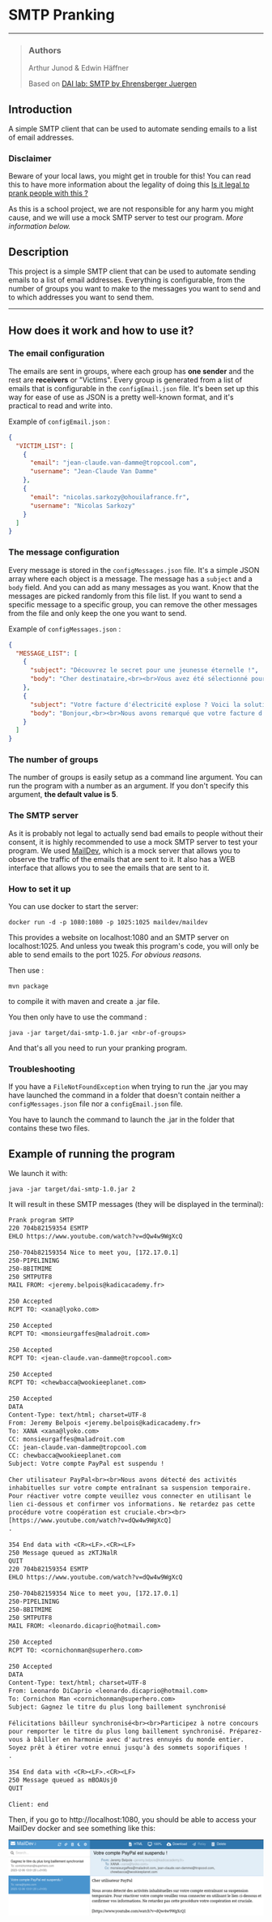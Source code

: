 # SMTP Pranking
___
>### Authors
>Arthur Junod & Edwin Häffner
> 
>Based on [DAI lab: SMTP by Ehrensberger Juergen](https://github.com/HEIGVD-Course-DAI/dai-lab-smtp)

## Introduction
A simple SMTP client that can be used to automate sending emails to a list of email addresses.

### Disclaimer
Beware of your local laws, you might get in trouble for this!
You can read this to have more information about the legality
of doing this [Is it legal to prank people with this ?](https://anyleads.com/can-you-get-in-trouble-for-sending-unsolicited-emails)

As this is a school project, we are not responsible for any harm you might cause,
and we will use a mock SMTP server to test our program. *More information below.*

## Description

This project is a simple SMTP client that can be used to automate sending emails
to a list of email addresses. Everything is configurable, from the number of groups
you want to make to the messages you want to send and to which addresses you want to send them.
___
## How does it work and how to use it?

### The email configuration

The emails are sent in groups, where each group has **one sender**
and the rest are **receivers** or "Victims". Every group is generated from a list of emails
that is configurable in the `configEmail.json` file. It's been set up this way for 
ease of use as JSON is a pretty well-known format, and it's practical to read and write into.

Example of `configEmail.json` :

```json
{
  "VICTIM_LIST": [
    {
      "email": "jean-claude.van-damme@tropcool.com",
      "username": "Jean-Claude Van Damme"
    },
    {
      "email": "nicolas.sarkozy@ohouilafrance.fr",
      "username": "Nicolas Sarkozy"
    }
  ]
}
```

### The message configuration

Every message is stored in the `configMessages.json` file. It's a simple JSON array
where each object is a message. The message has a `subject` and a `body` field. And you
can add as many messages as you want. Know that the messages are picked randomly from
this file list. If you want to send a specific message to a specific group, you can
remove the other messages from the file and only keep the one you want to send.

Example of `configMessages.json` :

```json
{
  "MESSAGE_LIST": [
    {
      "subject": "Découvrez le secret pour une jeunesse éternelle !",
      "body": "Cher destinataire,<br><br>Vous avez été sélectionné pour bénéficier d'une offre exclusive. Des chercheurs réputés ont découvert le secret d'une jeunesse éternelle, et nous voulons le partager avec vous ! Cliquez sur le lien ci-dessous pour révéler l'astuce incroyable qui changera votre vie. Ne manquez pas cette opportunité unique !<br><br>[https://www.youtube.com/watch?v=dQw4w9WgXcQ]"
    },
    {
      "subject": "Votre facture d'électricité explose ? Voici la solution !",
      "body": "Bonjour,<br><br>Nous avons remarqué que votre facture d'électricité a augmenté de manière significative. Ne vous inquiétez pas, nous avons la solution parfaite pour vous ! Notre programme exclusif vous permettra de réduire vos coûts énergétiques de moitié. Cliquez sur le lien ci-dessous pour découvrir comment économiser dès maintenant. Ne laissez pas cette opportunité passer !<br><br>[https://www.youtube.com/watch?v=dQw4w9WgXcQ]"
    }
  ]
}
```

### The number of groups 

The number of groups is easily setup as a command line argument.
You can run the program with a number as an argument.
If you don't specify this argument, **the default value is 5**.

### The SMTP server

As it is probably not legal to actually send bad emails to people without their consent,
it is highly recommended to use a mock SMTP server to test your program. We used [MailDev](https://github.com/maildev/maildev),
which is a mock server that allows you to observe the traffic of the emails that are sent to it.
It also has a WEB interface that allows you to see the emails that are sent to it.

### How to set it up

You can use docker to start the server:

    docker run -d -p 1080:1080 -p 1025:1025 maildev/maildev

This provides a website on localhost:1080 and an SMTP server on localhost:1025.
And unless you tweak this program's code, you will only be able to send emails to the port 1025.
*For obvious reasons.*

Then use :

    mvn package

to compile it with maven and create a .jar file.

You then only have to use the command :

    java -jar target/dai-smtp-1.0.jar <nbr-of-groups>

And that's all you need to run your pranking program.

### Troubleshooting

If you have a `FileNotFoundException` when trying to run the .jar you may have launched the command
in a folder that doesn't contain neither a `configMessages.json` file nor a `configEmail.json` file.

You have to launch the command to launch the .jar in the folder that contains these two files.

## Example of running the program

We launch it with:

    java -jar target/dai-smtp-1.0.jar 2

It will result in these SMTP messages (they will be displayed in the terminal):

```shell
Prank program SMTP
220 704b82159354 ESMTP
EHLO https://www.youtube.com/watch?v=dQw4w9WgXcQ

250-704b82159354 Nice to meet you, [172.17.0.1]
250-PIPELINING
250-8BITMIME
250 SMTPUTF8
MAIL FROM: <jeremy.belpois@kadicacademy.fr>

250 Accepted
RCPT TO: <xana@lyoko.com>

250 Accepted
RCPT TO: <monsieurgaffes@maladroit.com>

250 Accepted
RCPT TO: <jean-claude.van-damme@tropcool.com>

250 Accepted
RCPT TO: <chewbacca@wookieeplanet.com>

250 Accepted
DATA
Content-Type: text/html; charset=UTF-8
From: Jeremy Belpois <jeremy.belpois@kadicacademy.fr>
To: XANA <xana@lyoko.com>
CC: monsieurgaffes@maladroit.com
CC: jean-claude.van-damme@tropcool.com
CC: chewbacca@wookieeplanet.com
Subject: Votre compte PayPal est suspendu !

Cher utilisateur PayPal<br><br>Nous avons détecté des activités inhabituelles sur votre compte entraînant sa suspension temporaire. Pour réactiver votre compte veuillez vous connecter en utilisant le lien ci-dessous et confirmer vos informations. Ne retardez pas cette procédure votre coopération est cruciale.<br><br>[https://www.youtube.com/watch?v=dQw4w9WgXcQ]
.

354 End data with <CR><LF>.<CR><LF>
250 Message queued as zKTJNalR
QUIT
220 704b82159354 ESMTP
EHLO https://www.youtube.com/watch?v=dQw4w9WgXcQ

250-704b82159354 Nice to meet you, [172.17.0.1]
250-PIPELINING
250-8BITMIME
250 SMTPUTF8
MAIL FROM: <leonardo.dicaprio@hotmail.com>

250 Accepted
RCPT TO: <cornichonman@superhero.com>

250 Accepted
DATA
Content-Type: text/html; charset=UTF-8
From: Leonardo DiCaprio <leonardo.dicaprio@hotmail.com>
To: Cornichon Man <cornichonman@superhero.com>
Subject: Gagnez le titre du plus long baillement synchronisé

Félicitations bâilleur synchronisé<br><br>Participez à notre concours pour remporter le titre du plus long baillement synchronisé. Préparez-vous à bâiller en harmonie avec d'autres ennuyés du monde entier. Soyez prêt à étirer votre ennui jusqu'à des sommets soporifiques !
.

354 End data with <CR><LF>.<CR><LF>
250 Message queued as mBOAUsj0
QUIT

Client: end
```
Then, if you go to http://localhost:1080, you should be able to access your MailDev docker and see something like this: 

![](MailDev_PrtSc.png)
